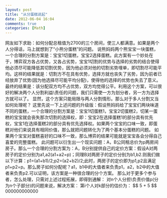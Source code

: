 ```yaml
---
layout: post
title: "从分蛋糕说起"
date: 2012-06-04 16:04
comments: true
categories: [Math]
---
```

网友如下求助：如何分配总租值为2700的三个房间，使三人都满意。如果是两个人分得话，马上就想到了“小熊分蛋糕”的问题。
说熊妈妈两个熊宝宝一块蛋糕，一个合理的分割方案是：宝宝1切蛋糕，宝宝2选择蛋糕。此方案有一个妙处在于，博弈双方各占优势，又各占劣势，宝宝1切割的优势与选择的劣势的结合使得他必须尽可能降低其切割优势，因为他必须对他的切割劣势埋单，即切割尽可能平均。这样的结果就是：切割方不在具有优势，选择方就也丧失了劣势，因为前者已经放弃了优势(因为他选择尽可能平均分配)，使得他的选择的优势也失去了意义。最终的结果是：该分配双方均不占优势，双方均觉得公平。利用这个方案，可以很好的解决两个人分割利益\责任的问题，我们只需使一方为划分者，另一方为选择方就可以了。
显然，这个方案只能局限与两人分割情形。那么对于多人分割又当如何处理呢？
这里先说一下上述问题的升级版：假设熊妈妈给了宝宝们两块味道不同的蛋糕，一个合理的分割方案是：宝宝1切蛋糕1，宝宝2切蛋糕2，切某一蛋糕的宝宝就会丧失那次切割的选择权，即：宝宝2在选择蛋糕1的部分具有优先权，宝宝1在选择蛋糕2的部分具有优先选择权。如果两个宝宝的口味一致，即蛋糕对他们来说具有相同价值，那么就把问题转化为了两个基本分蛋糕的问题。  如果两个宝宝对蛋糕喜好的口味不一致，那么博弈的结果可能就是宝宝各会分得自己喜爱的完整蛋糕。
此问题可以衍生出一个现实问题：A，B公同租总价为p两房间房子。那么一个合理的分割方案为：A，B分别提供自己的定价方案：假设A对两房子的定价分别为a1,a2(a1+a2=p)；同理B对两房子的定价分别为b1,b2.则我们做以下计算：p1=(a1+b1)/2;p2=(a2+b2)/2;此时，两房子的定价即为p1,p2且满足p1+p2=p。那么房子如何分配呢？a1，b1中的大值者来负责p1，a2，b2中的大值者来负责p2.可以证明，该方案是一种很合理的分个方案。
那么对于更多个参与者，怎么处理，只需对上述过程拓展，即得到通解：
对n个人分担\负责价值p(分为n个子部分)的问题来说，解决方案：
第i个人对k部分的估价为：
\$\$ 5 + 5 $$
000000000000
